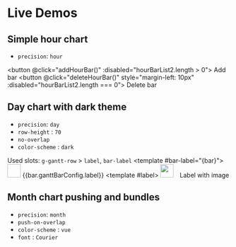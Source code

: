 
# Live Demos

## Simple hour chart
- `precision`: `hour`
<g-gantt-chart chart-start="01.01.2022 12:00" chart-end="02.01.2022 12:00" precision="hour" grid width="100%" bar-start="beginDate" bar-end="endDate" date-format="DD.MM.YYYY HH:mm">
<g-gantt-row label="My row 1" :bars="hourBarList1" highlight-on-hover/>
<g-gantt-row label="Another row" :bars="hourBarList2" highlight-on-hover/>
</g-gantt-chart>

<button @click="addHourBar()" :disabled="hourBarList2.length > 0"> Add bar </button>
<button @click="deleteHourBar()" style="margin-left: 10px" :disabled="hourBarList2.length === 0"> Delete bar </button>



## Day chart with dark theme
- `precision`: `day`
- `row-height` : `70`
- `no-overlap`
- `color-scheme` : `dark`

Used slots:
`g-gantt-row` >  `label`, `bar-label`
<g-gantt-chart chart-start="30.10.2022 12:00" chart-end="02.11.2022 13:00" precision="day" grid width="100%" :row-height="70" bar-start="beginDate" bar-end="endDate" date-format="DD.MM.YYYY HH:mm" color-scheme="dark" no-overlap>
<g-gantt-row label="Row label" :bars="dayBarList1" highlight-on-hover>
<template #bar-label="{bar}">
<img v-if="bar.imgSrc" :src="bar.imgSrc" height="30" width="30"/>
{{bar.ganttBarConfig.label}}
</template>
</g-gantt-row>
<g-gantt-row label="My row 2" :bars="[]" highlight-on-hover>
<template #label>
<img src='https://avatars.githubusercontent.com/u/106790619' height="30" width="30" style="padding-right:10px"/>
Label with image
</template>
</g-gantt-row>
</g-gantt-chart>



## Month chart pushing and bundles
- `precision`: `month`
- `push-on-overlap`
- `color-scheme` : `vue`
- `font` : `Courier`
<g-gantt-chart chart-start="01.01.2022 12:00" chart-end="15.03.2022 03:00" precision="month" grid width="100%" bar-start="beginDate" bar-end="endDate" date-format="DD.MM.YYYY HH:mm" color-scheme="vue" font="Courier" push-on-overlap>
<g-gantt-row label="My row 1" :bars="monthBarList1" highlight-on-hover/>
<g-gantt-row label="My row 2" :bars="monthBarList2" highlight-on-hover/>
<g-gantt-row label="Look at me!" :bars="monthBarList3" highlight-on-hover/>
<g-gantt-row label="Fourth row" :bars="[]" highlight-on-hover/>
</g-gantt-chart>



<script setup>
import { ref } from "vue"

const hourBarList1 = ref([
  {
    beginDate: "01.01.2022 15:00",
    endDate: "01.01.2022 19:45",
    ganttBarConfig: {
      id: "8621987329",
      label: "Drag me",
      style: {
        color: "white"
      }
    }
  },
  {
    beginDate: "01.01.2022 23:00",
    endDate: "02.01.2022 08:05",
    ganttBarConfig: {
      id: "8621987322",
      label: "Drag my handles",
      hasHandles: true,
      style: {
        background: "#d66f2a",
        color: "white"
      }
    }
  }
])

const hourBarList2 = ref([])

const dayBarList1 = ref([
  {
    beginDate: "31.10.2022 15:00",
    endDate: "01.11.2022 05:45",
    ganttBarConfig: {
      id: "a621987323",
      label: "Drag me",
      style: {
        background: "#cc2a2d",
        color: "white"
      }
    }
  },
  {
    beginDate: "01.11.2022 09:00",
    endDate: "02.11.2022 08:00",
    imgSrc: "https://avatars.githubusercontent.com/u/106790619",
    ganttBarConfig: {
      id: "x21987322",
      label: "I have an image",
      hasHandles: true,
      style: {
        background: "#e2e595",
        color: "black",
        borderRadius: "40px"
      }
    }
  }
])

const monthBarList1 = ref([
  {
    beginDate: "01.01.2022 23:00",
    endDate: "02.02.2022 08:05",
    ganttBarConfig: {
      id: "5621987352",
      label: "I'm in a bundle",
      hasHandles: true,
      bundle: "myBundle",
      style: {
        background: "#1c8745",
        color: "white",
        borderRadius: "20px"
      }
    }
  }
])

const monthBarList2 = ref([
  {
    beginDate: "01.01.2022 23:00",
    endDate: "02.02.2022 08:05",
    ganttBarConfig: {
      id: "8621987321",
      label: "I'm in a bundle",
      hasHandles: true,
      bundle: "myBundle",
      style: {
        background: "#a02353",
        color: "white",
        borderRadius: "20px"
      }
    }
  },
  {
    beginDate: "15.02.2022 00:00",
    endDate: "01.03.2022 00:05",
    ganttBarConfig: {
      id: "7721987321",
      label: "Lorem ispum dolor",
      bundle: "bundle2",
      style: {
        backgroundImage: "repeating-linear-gradient(45deg, #ccc, #ccc 30px, #8221b2 30px, #8221b2 60px)",
        borderRadius: "20px",
        color: "black"
      }
    }
  }
])
const monthBarList3 = ref([{
    beginDate: "15.02.2022 00:00",
    endDate: "01.03.2022 00:05",
    ganttBarConfig: {
      id: "7721987325",
      label: "Lorem ispum dolor",
      bundle: "bundle2",
      style: {
        backgroundImage: "repeating-linear-gradient(45deg, #ccc, #ccc 30px, #8221b2 30px, #8221b2 60px)",
        borderRadius: "20px",
        color: "black"
      }
    }
  }])

const addHourBar = () => {
  if (hourBarList2.value.some(bar => bar.ganttBarConfig.id === "test1")) {
    return
  }
  const bar = {
    beginDate: "01.01.2022 18:00",
    endDate: "02.01.2022 02:00",
    ganttBarConfig: {
      id: "test1",
      hasHandles: true,
      label: "Hello!",
      style: {
        background: "#5484b7",
        borderRadius: "20px",
        color: "white"
      }
    }
  }
  hourBarList2.value.push(bar)
}

const deleteHourBar = () => {
  const idx = hourBarList2.value.findIndex(b => b.ganttBarConfig.id === "test1")
  if (idx !== -1) {
    hourBarList2.value.splice(idx, 1)
  }
}
</script>

<style scoped>
  button {
    padding: 10px;
    background: #258A5D;
    color: white;
    border: none;
    border-radius: 5px;
  }
  button:disabled {
    opacity: 0.5;
  }
</style>
